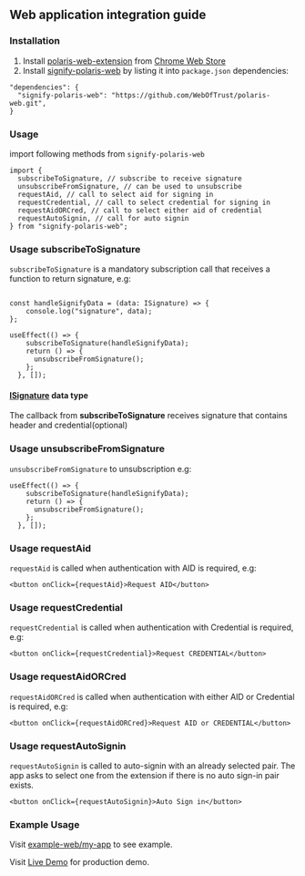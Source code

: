 ## Web application integration guide

### Installation

1. Install [polaris-web-extension](FUTURE_DEPLOYED_EXTENSION_LINK) from [Chrome Web Store](https://chromewebstore.google.com/category/extensions)
2. Install [signify-polaris-web](https://github.com/WebOfTrust/polaris-web) by listing it into `package.json` dependencies:
   
```  
"dependencies": {
  "signify-polaris-web": "https://github.com/WebOfTrust/polaris-web.git",
}
```

### Usage
import following methods from `signify-polaris-web`

```
import {
  subscribeToSignature, // subscribe to receive signature
  unsubscribeFromSignature, // can be used to unsubscribe
  requestAid, // call to select aid for signing in
  requestCredential, // call to select credential for signing in
  requestAidORCred, // call to select either aid of credential
  requestAutoSignin, // call for auto signin
} from "signify-polaris-web";
```

### Usage subscribeToSignature
`subscribeToSignature` is a mandatory subscription call that receives a function to return signature, e.g:
```

const handleSignifyData = (data: ISignature) => {
    console.log("signature", data);
};

useEffect(() => {
    subscribeToSignature(handleSignifyData);
    return () => {
      unsubscribeFromSignature();
    };
  }, []);
```

#### [ISignature](./src/config/types.ts) data type
The callback from **subscribeToSignature** receives signature that contains header and credential(optional)


### Usage unsubscribeFromSignature
`unsubscribeFromSignature` to unsubscription e.g:
```
useEffect(() => {
    subscribeToSignature(handleSignifyData);
    return () => {
      unsubscribeFromSignature();
    };
  }, []);
```

### Usage requestAid
`requestAid` is called when authentication with AID is required, e.g:
```
<button onClick={requestAid}>Request AID</button>
```

### Usage requestCredential
`requestCredential` is called when authentication with Credential is required, e.g:
```
<button onClick={requestCredential}>Request CREDENTIAL</button>
```

### Usage requestAidORCred
`requestAidORCred` is called when authentication with either AID or Credential is required, e.g:
```
<button onClick={requestAidORCred}>Request AID or CREDENTIAL</button>
```

### Usage requestAutoSignin
`requestAutoSignin` is called to auto-signin with an already selected pair. The app asks to select one from the extension if there is no auto sign-in pair exists. 
```
<button onClick={requestAutoSignin}>Auto Sign in</button>  
```

### Example Usage
Visit [example-web/my-app](./example-web/my-app/src/App.js) to see example.

Visit [Live Demo](https://signify-browser-extension.vercel.app/) for production demo.
